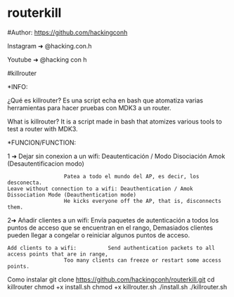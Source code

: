 # routerkill
#Author: https://github.com/hackingconh

Instagram ➜ @hacking.con.h

Youtube ➜ @hacking con h

#killrouter

*INFO: 

¿Qué es killrouter? Es una script echa en bash que atomatiza varias herramientas para hacer pruebas con MDK3 a un router.


What is killrouter? It is a script made in bash that atomizes various tools to test a router with MDK3.

*FUNCION/FUNCTION:

1 ➜ Dejar sin conexion a un wifi: Deautenticación / Modo Disociación Amok (Desautentificacion modo)

					  Patea a todo el mundo del AP, es decir, los desconecta.
    Leave without connection to a wifi: Deauthentication / Amok Dissociation Mode (Deauthentication mode)
					  He kicks everyone off the AP, that is, disconnects them.
2➜  Añadir clientes a un wifi:    Envía paquetes de autenticación a todos los puntos de acceso que se encuentran en el rango, 
			          Demasiados clientes pueden llegar a congelar o reiniciar algunos puntos de acceso.
					  
    Add clients to a wifi:  		Send authentication packets to all access points that are in range,
					  Too many clients can freeze or restart some access points. 		   
Como instalar
git clone https://github.com/hackingconh/routerkill.git 
cd killrouter
chmod +x install.sh
chmod +x killrouter.sh
./install.sh
./killrouter.sh
